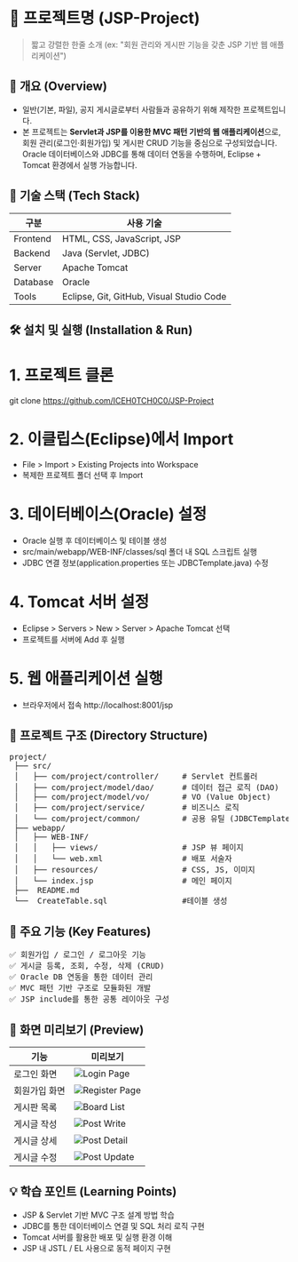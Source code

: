 # 🚀 프로젝트명 (JSP-Project)
> 짧고 강렬한 한줄 소개 (ex: "회원 관리와 게시판 기능을 갖춘 JSP 기반 웹 애플리케이션")

## 📘 개요 (Overview)
- 일반(기본, 파일), 공지 게시글로부터 사람들과 공유하기 위해 제작한 프로젝트입니다.
- 본 프로젝트는 **Servlet과 JSP를 이용한 MVC 패턴 기반의 웹 		애플리케이션**으로, 회원 관리(로그인·회원가입) 및 게시판 CRUD 기능을 중심으로 구성되었습니다. Oracle 데이터베이스와 JDBC를 통해 데이터 연동을 수행하며,   Eclipse + Tomcat 환경에서 실행 가능합니다.


## 🧱 기술 스택 (Tech Stack)
| 구분 | 사용 기술 |
|------|------------|
| Frontend | HTML, CSS, JavaScript, JSP |
| Backend | Java (Servlet, JDBC)|
| Server| Apache Tomcat |
| Database | Oracle |
| Tools | Eclipse, Git, GitHub, Visual Studio Code |

## 🛠️ 설치 및 실행 (Installation & Run)
# 1. 프로젝트 클론
git clone https://github.com/ICEH0TCH0C0/JSP-Project

# 2. 이클립스(Eclipse)에서 Import
- File > Import > Existing Projects into Workspace
- 복제한 프로젝트 폴더 선택 후 Import

# 3. 데이터베이스(Oracle) 설정
- Oracle 실행 후 데이터베이스 및 테이블 생성
- src/main/webapp/WEB-INF/classes/sql 폴더 내 SQL 스크립트 실행
- JDBC 연결 정보(application.properties 또는 JDBCTemplate.java) 수정

# 4. Tomcat 서버 설정
- Eclipse > Servers > New > Server > Apache Tomcat 선택
- 프로젝트를 서버에 Add 후 실행

# 5. 웹 애플리케이션 실행
- 브라우저에서 접속
http://localhost:8001/jsp

## 📂 프로젝트 구조 (Directory Structure)
<pre>
project/
 ├── src/
 │   ├── com/project/controller/     # Servlet 컨트롤러
 │   ├── com/project/model/dao/      # 데이터 접근 로직 (DAO)
 │   ├── com/project/model/vo/       # VO (Value Object)
 │   ├── com/project/service/        # 비즈니스 로직
 │   └── com/project/common/         # 공용 유틸 (JDBCTemplate 등)
 ├── webapp/
 │   ├── WEB-INF/
 │   │   ├── views/                  # JSP 뷰 페이지
 │   │   └── web.xml                 # 배포 서술자
 │   ├── resources/                  # CSS, JS, 이미지
 │   └── index.jsp                   # 메인 페이지
 ├──  README.md
 └──  CreateTable.sql				 #테이블 생성
</pre>

## 🌟 주요 기능 (Key Features)
<pre>
✅ 회원가입 / 로그인 / 로그아웃 기능
✅ 게시글 등록, 조회, 수정, 삭제 (CRUD)
✅ Oracle DB 연동을 통한 데이터 관리
✅ MVC 패턴 기반 구조로 모듈화된 개발
✅ JSP include를 통한 공통 레이아웃 구성
</pre>

## 📸 화면 미리보기 (Preview)

| 기능 | 미리보기 |
|------|-----------|
| 로그인 화면 | ![Login Page](./assets/loginPage.png) |
| 회원가입 화면 | ![Register Page](./assets/enrollPage.png) |
| 게시판 목록 | ![Board List](./assets/boardList.png) |
| 게시글 작성 | ![Post Write](./assets/postWrite.png) |
| 게시글 상세 | ![Post Detail](./assets/postDetail.png) |
| 게시글 수정 | ![Post Update](./assets/postUpdate.png) |



## 💡 학습 포인트 (Learning Points)

- JSP & Servlet 기반 MVC 구조 설계 방법 학습
- JDBC를 통한 데이터베이스 연결 및 SQL 처리 로직 구현
- Tomcat 서버를 활용한 배포 및 실행 환경 이해
- JSP 내 JSTL / EL 사용으로 동적 페이지 구현
